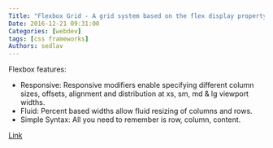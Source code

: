 ```yaml
---
Title: "Flexbox Grid - A grid system based on the flex display property"
Date: 2016-12-21 09:31:00
Categories: [webdev]
tags: [css frameworks]
Authors: sedlav
---
```


Flexbox features:

* Responsive: Responsive modifiers enable specifying different column sizes, offsets, alignment and distribution at xs, sm, md & lg viewport widths.
* Fluid: Percent based widths allow fluid resizing of columns and rows.
* Simple Syntax: All you need to remember is row, column, content.

[Link](http://flexboxgrid.com/)
